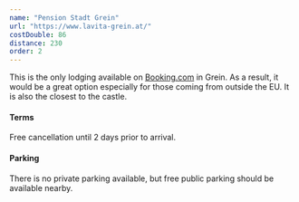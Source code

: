 ```yaml
---
name: "Pension Stadt Grein"
url: "https://www.lavita-grein.at/"
costDouble: 86
distance: 230
order: 2
---
```


This is the only lodging available on <a href="https://www.booking.com/hotel/at/pension-stadt-grein.en-gb.html?checkin=2021-08-27;checkout=2021-08-29;group_adults=2" target="_blank" rel="noreferrer">Booking.com</a> in Grein. As a result, it would be a great option especially for those coming from outside the EU. It is also the closest to the castle.

#### Terms

Free cancellation until 2 days prior to arrival.

#### Parking

There is no private parking available, but free public parking should be available nearby. 
